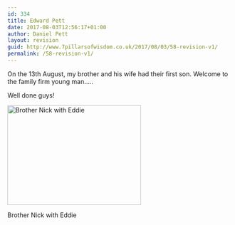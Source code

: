 ```yaml
---
id: 334
title: Edward Pett
date: 2017-08-03T12:56:17+01:00
author: Daniel Pett
layout: revision
guid: http://www.7pillarsofwisdom.co.uk/2017/08/03/58-revision-v1/
permalink: /58-revision-v1/
---
```

On the 13th August, my brother and his wife had their first son. Welcome to the family firm young man&#8230;..

Well done guys!

<div id="attachment_59" style="width: 310px" class="wp-caption alignnone">
  <a href="http://35.176.43.170/images/2008/08/eddie.jpg" data-rel="lightbox-gallery-wEGaajDr" data-rl_title="" data-rl_caption="" title=""><img aria-describedby="caption-attachment-59" class="size-medium img-fluid 59" title="Brother Nick with Eddie" src="http://35.176.43.170/images/2008/08/eddie-300x224.jpg" alt="Brother Nick with Eddie" width="300" height="224" srcset="/images/2008/08/eddie-300x224.jpg 300w, /images/2008/08/eddie.jpg 500w" sizes="(max-width: 300px) 100vw, 300px" /></a>
  
  <p id="caption-attachment-59" class="wp-caption-text">
    Brother Nick with Eddie
  </p>
</div>